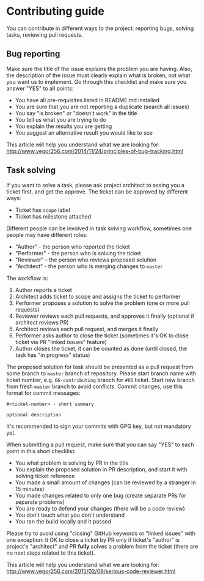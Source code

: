 # Contributing guide

You can contribute in different ways to the project: reporting bugs, solving tasks, reviewing pull requests.

## Bug reporting

Make sure the title of the issue explains the problem you are having.
Also, the description of the issue must clearly explain what is broken,
not what you want us to implement.
Go through this checklist and make sure you answer "YES" to all points:
 - You have all pre-requisites listed in README.md installed
 - You are sure that you are not reporting a duplicate (search all issues)
 - You say "is broken" or "doesn't work" in the title
 - You tell us what you are trying to do
 - You explain the results you are getting
 - You suggest an alternative result you would like to see

This article will help you understand what we are looking for:
http://www.yegor256.com/2014/11/24/principles-of-bug-tracking.html

## Task solving

If you want to solve a task, please ask project architect to assing you a ticket first,
and get the approve. The ticket can be approved by different ways:
 - Ticket has `scope` label
 - Ticket has milestone attached

Different people can be involved in task solving workflow, sometimes one people may have different roles:
 - "Author" - the person who reported the ticket
 - "Performer" - the person who is solving the ticket
 - "Reviewer" - the person who reviews proposed solution
 - "Architect" - the person who is merging changes to `master`

The workflow is:
 1. Author reports a ticket
 2. Architect adds ticket to scope and assigns the ticket to performer
 3. Performer proposes a solution to solve the problem (one or more pull requests)
 4. Reviewer reviews each pull requests, and approves it finally (optional if architect reviews PR)
 5. Architect reviews each pull request, and merges it finally
 6. Performer asks author to close the ticket (sometimes it's OK to close ticket via PR "linked issues" feature)
 7. Author closes the ticket, it can be counted as done (until closed, the task has "in progress" status)

The proposed solution for task should be presented as a pull request from
some branch to `master` branch of repository. Please start branch name
with ticket number, e.g. `66-contributing` branch for `#66` ticket.
Start new branch from fresh `master` branch to avoid conflicts.
Commit changes, use this format for commit messages:
```
#<ticket-number> - short summary

optional description
```
It's recommended to sign your commits with GPG key, but not mandatory yet.

When submitting a pull request, make sure that you can say "YES" to each point in this short checklist:
 - You what problem is solving by PR in the title
 - You explain the proposed solution in PR description, and start it with solving ticket reference
 - You made a small amount of changes (can be reviewed by a stranger in 15 minutes)
 - You made changes related to only one bug (create separate PRs for separate problems)
 - You are ready to defend your changes (there will be a code review)
 - You don't touch what you don't understand
 - You ran the build locally and it passed

Please try to avoid using "closing" GitHub keywords or "linked issues" with one exception:
it OK to close a ticket by PR only if ticket's "author" is project's "architect"
and PR **fully** solves a problem from the ticket (there are no next steps related to this ticket).

This article will help you understand what we are looking for:
http://www.yegor256.com/2015/02/09/serious-code-reviewer.html
